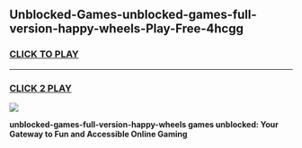 
## Unblocked-Games-unblocked-games-full-version-happy-wheels-Play-Free-4hcgg
<h3>
<a href="https://premium76.site?title=unblocked-games-full-version-happy-wheels&ref=20A">CLICK TO PLAY</a></h3>
<hr>

<h3>
<a href="https://premium76.site?title=unblocked-games-full-version-happy-wheels&ref=20A">CLICK 2 PLAY</a>
  
</h3>

<a href="https://premium76.site?title=unblocked-games-full-version-happy-wheels&ref=20A"><img src="https://clearcache.store/games.png"></a>


**unblocked-games-full-version-happy-wheels games unblocked: Your Gateway to Fun and Accessible Online Gaming**
